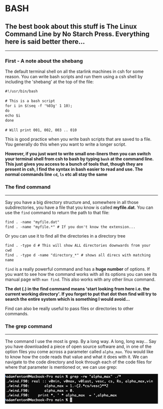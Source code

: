 # BASH
## The best book about this stuff is The Linux Command Line by No Starch Press. Everything here is said better there...
---
### First - A note about the shebang
The default terminal shell on all the starlink machines in csh for some reason. You can
write bash scripts and run them using a csh shell by including the 'shebang' at the top of the
file:
```
#!/usr/bin/bash

# This is a bash script
for i in $(seq -f '%03g' 1 10);
do
echo $i
done

# Will print 001, 002, 003 .. 010
```
This is good practice when you write bash scripts that are saved to a file. You generally do
this when you want to write a longer script.

**However, if you just want to write small one-liners then you can switch your terminal shell
from csh to bash by typing `bash` at the command line. This just gives you access to a bunch of tools that,
though they are present in csh, I find the syntax in bash easier to read and use. The normal commands
line `cd`, `ls` etc all stay the same**

### The find command
---
Say you have a big directory structure and, somewhere in all those subdirectories, you have a file that you know
is called **myfile.dat**.
You can use the `find` command to return the path to that file:

```
find . -name "myfile.dat"
find . -name "myfile.*" # If you don't know the extension...
```

Or you can use it to find all the directories in a directory tree
```
find . -type d # This will show ALL directories downwards from your cwd
find . -type d -name "directory_*" # shows all direcs with matching name
```

`find` is a really powerful command and has a **huge number** of options. If
you want to see how the command works with all its options you can see its manual
page with `man find`. This also works with any other linux command.

**The dot (.) in the find command means 'start looking from here i.e. the current working directory'.
 If you forget to put that dot then find will try to search the entire system which is something I would avoid...**

Find can also be really useful to pass files or directories to other commands.

### The grep command
---
The command I use the most is grep. By a long way. A long, long way...
Say you have downloaded a piece of open source software and, in one of the
option files you come across a parameter called `alpha_max`. You would like to
know how the code reads that value and what it does with it.
We can navigate to the code directory and look through each of the code files for where
that parameter is mentioned or, we can use grep:

![](examples/images/grep_example.png)
